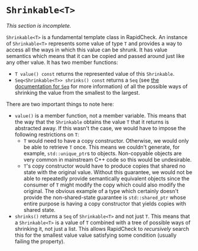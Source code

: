 # `Shrinkable<T>`

_This section is incomplete._

`Shrinkable<T>` is a fundamental template class in RapidCheck. An instance of `Shrinkable<T>` represents some value of type `T` and provides a way to access all the ways in which this value can be shrunk. It has value semantics which means that it can be copied and passed around just like any other value. It has two member functions:

- `T value() const` returns the represented value of this `Shrinkable`.
- `Seq<Shrinkable<T>> shrinks() const` returns a `Seq` (see [the documentation for `Seq`](Seq.md) for more information) of all the possible ways of shrinking the value from the smallest to the largest.

There are two important things to note here:

- `value()` is a member function, not a member variable. This means that the way that the `Shrinkable` obtains the value `T` that it returns is abstracted away. If this wasn't the case, we would have to impose the following restrictions on `T`:
  - `T` would need to have a copy constructor. Otherwise, we would only be able to retrieve `T` once. This means we couldn't generate, for example, `std::unique_ptr`s to objects. Non-copyable objects are very common in mainstream C++ code so this would be undesirable.
  - `T`'s copy constructor would have to produce copies that shared no state with the original value. Without this guarantee, we would not be able to repeatedly provide semantically equivalent objects since the consumer of `T` might modify the copy which could also modify the original. The obvious example of a type which certainly doesn't provide the non-shared-state guarantee is `std::shared_ptr` whose entire purpose is having a copy constructor that yields copies with shared state.
- `shrinks()` returns a `Seq` of `Shrinkable<T>` and not just `T`. This means that a `Shrinkable<T>` is a value of `T` combined with a tree of possible ways of shrinking it, not just a list. This allows RapidCheck to _recursively_ search this for the smallest value value satisfying some condition (usually failing the property).
